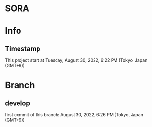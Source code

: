 # SORA

# Info

## Timestamp
This project start at Tuesday, August 30, 2022, 6:22 PM (Tokyo, Japan (GMT+9))


# Branch
## develop
first commit of this branch: August 30, 2022, 6:26 PM (Tokyo, Japan (GMT+9)) 
